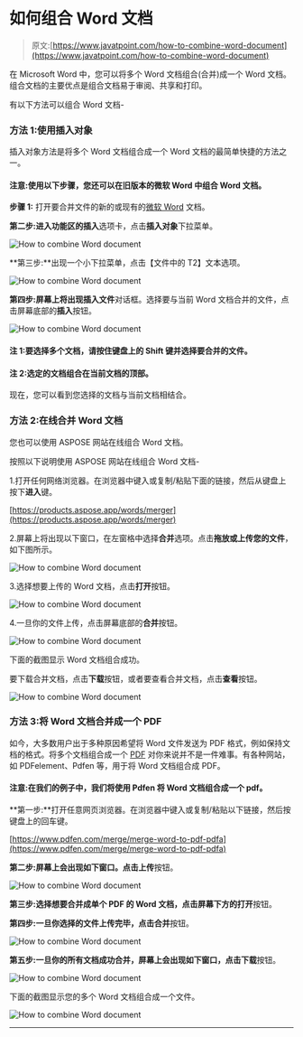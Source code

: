 # 如何组合 Word 文档

> 原文:[https://www.javatpoint.com/how-to-combine-word-document](https://www.javatpoint.com/how-to-combine-word-document)

在 Microsoft Word 中，您可以将多个 Word 文档组合(合并)成一个 Word 文档。组合文档的主要优点是组合文档易于审阅、共享和打印。

有以下方法可以组合 Word 文档-

### 方法 1:使用插入对象

插入对象方法是将多个 Word 文档组合成一个 Word 文档的最简单快捷的方法之一。

#### 注意:使用以下步骤，您还可以在旧版本的微软 Word 中组合 Word 文档。

**步骤 1:** 打开要合并文件的新的或现有的[微软 Word](https://www.javatpoint.com/ms-word-tutorial) 文档。

**第二步:**进入功能区的**插入**选项卡，点击**插入对象**下拉菜单。

![How to combine Word document](../Images/856f7934d8208bcf21859e68c16d747e.png)

**第三步:**出现一个小下拉菜单，点击【文件中的 T2】文本选项。

![How to combine Word document](../Images/00e832023c1bd7939453072d64269601.png)

**第四步:**屏幕上将出现**插入文件**对话框。选择要与当前 Word 文档合并的文件，点击屏幕底部的**插入**按钮。

![How to combine Word document](../Images/e0eadedd7461ab15787c99123f7628ae.png)

#### 注 1:要选择多个文档，请按住键盘上的 Shift 键并选择要合并的文件。

#### 注 2:选定的文档组合在当前文档的顶部。

现在，您可以看到您选择的文档与当前文档相结合。

### 方法 2:在线合并 Word 文档

您也可以使用 ASPOSE 网站在线组合 Word 文档。

按照以下说明使用 ASPOSE 网站在线组合 Word 文档-

1.打开任何网络浏览器。在浏览器中键入或复制/粘贴下面的链接，然后从键盘上按下**进入**键。

[https://products.aspose.app/words/merger](https://products.aspose.app/words/merger)

2.屏幕上将出现以下窗口，在左窗格中选择**合并**选项。点击**拖放或上传您的文件**，如下图所示。

![How to combine Word document](../Images/dd708cdf83ed3698abbf0e7da1fa95ce.png)

3.选择想要上传的 Word 文档，点击**打开**按钮。

![How to combine Word document](../Images/060d0e3cec4627c7173293811d6b17fa.png)

4.一旦你的文件上传，点击屏幕底部的**合并**按钮。

![How to combine Word document](../Images/8a0623ca769b4282dbe5719396fcce8f.png)

下面的截图显示 Word 文档组合成功。

要下载合并文档，点击**下载**按钮，或者要查看合并文档，点击**查看**按钮。

![How to combine Word document](../Images/ca48e419cbd7b12d274477684beef01d.png)

### 方法 3:将 Word 文档合并成一个 PDF

如今，大多数用户出于多种原因希望将 Word 文件发送为 PDF 格式，例如保持文档的格式。将多个文档组合成一个 [PDF](https://www.javatpoint.com/pdf) 对你来说并不是一件难事。有各种网站，如 PDFelement、Pdfen 等，用于将 Word 文档组合成 PDF。

#### 注意:在我们的例子中，我们将使用 Pdfen 将 Word 文档组合成一个 pdf。

**第一步:**打开任意网页浏览器。在浏览器中键入或复制/粘贴以下链接，然后按键盘上的回车键。

[https://www.pdfen.com/merge/merge-word-to-pdf-pdfa](https://www.pdfen.com/merge/merge-word-to-pdf-pdfa)

**第二步:**屏幕上会出现如下窗口。点击**上传**按钮。

![How to combine Word document](../Images/41a5d180b14fc551ddd0121ad8b3b011.png)

**第三步:**选择想要合并成单个 PDF 的 Word 文档，点击屏幕下方的**打开**按钮。

**第四步:**一旦你选择的文件上传完毕，点击**合并**按钮。

![How to combine Word document](../Images/14710872fd0f226efb2ef88e2420d802.png)

**第五步:**一旦你的所有文档成功合并，屏幕上会出现如下窗口，点击**下载**按钮。

![How to combine Word document](../Images/8c46d99f99ed26449040fe4aef652dd0.png)

下面的截图显示您的多个 Word 文档组合成一个文件。

![How to combine Word document](../Images/2fa22e214e341b424800c8cfd87aa33e.png)

* * *